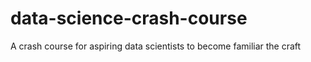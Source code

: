 # data-science-crash-course
A crash course for aspiring data scientists to become familiar the craft
